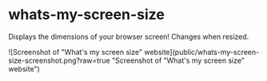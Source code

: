 # whats-my-screen-size
Displays the dimensions of your browser screen! Changes when resized.

![Screenshot of "What's my screen size" website](public/whats-my-screen-size-screenshot.png?raw=true "Screenshot of "What's my screen size" website")